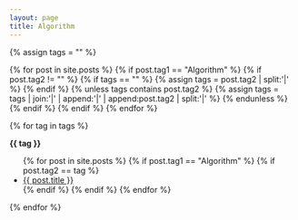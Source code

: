 ```yaml
---
layout: page
title: Algorithm
---
```


{% assign tags = "" %}

{% for post in site.posts %}
  {% if post.tag1 == "Algorithm" %}
  {% if post.tag2 != "" %}
    {% if tags == "" %}
    {% assign tags = post.tag2 | split:'|' %}
    {% endif %}
  {% unless tags contains post.tag2 %}
    {% assign tags = tags | join:'|' | append:'|' | append:post.tag2 | split:'|' %}
  {% endunless %}
  {% endif %}
  {% endif %}
{% endfor %}

{% for tag in tags %}
<p id="{{ tag | slugify }}"><b>{{ tag }}</b></p>
<ul>
  {% for post in site.posts %}
  {% if post.tag1 == "Algorithm" %}
  {% if post.tag2 == tag %}
  <li>
      <a href="{{ post.url }}">
        {{ post.title }}
      </a>
  </li>
  {% endif %}
  {% endif %}
  {% endfor %}
</ul>
{% endfor %}
